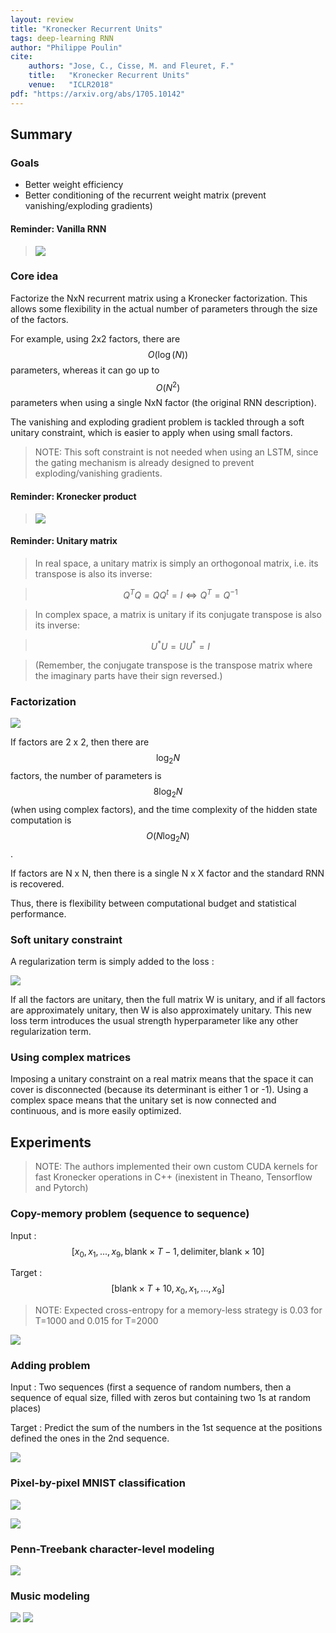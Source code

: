 ```yaml
---
layout: review
title: "Kronecker Recurrent Units"
tags: deep-learning RNN
author: "Philippe Poulin"
cite:
    authors: "Jose, C., Cisse, M. and Fleuret, F."
    title:   "Kronecker Recurrent Units"
    venue:   "ICLR2018"
pdf: "https://arxiv.org/abs/1705.10142"
---
```



## Summary

### Goals

- Better weight efficiency
- Better conditioning of the recurrent weight matrix (prevent vanishing/exploding gradients)


#### Reminder: **Vanilla RNN**

> ![](/article/images/kronecker-recurrent-units/equation1-2.jpg)


### Core idea

Factorize the NxN recurrent matrix using a Kronecker factorization. This allows some flexibility in the actual number of parameters through the size of the factors.

For example, using 2x2 factors, there are $$O(\log(N))$$ parameters, whereas it can go up to $$O(N^2)$$ parameters when using a single NxN factor (the original RNN description).

The vanishing and exploding gradient problem is tackled through a soft unitary constraint, which is easier to apply when using small factors.

> NOTE: This soft constraint is not needed when using an LSTM, since the gating mechanism is already designed to prevent exploding/vanishing gradients.


#### Reminder: **Kronecker product**

> ![](/article/images/kronecker-recurrent-units/kronecker.svg)


#### Reminder: **Unitary matrix**

> In real space, a unitary matrix is simply an orthogonoal matrix, i.e. its transpose is also its inverse: 

> $$ Q^T Q = QQ^t = I \Leftrightarrow Q^T = Q^{-1} $$

> In complex space, a matrix is unitary if its conjugate transpose is also its inverse:

> $$ U^* U = UU^* = I $$

> (Remember, the conjugate transpose is the transpose matrix where the imaginary parts have their sign reversed.)


### Factorization

![](/article/images/kronecker-recurrent-units/equation4.jpg)

If factors are 2 x 2, then there are $$\log_2 N$$ factors, the number of parameters is $$8 \log_2 N$$ (when using complex factors), and the time complexity of the hidden state computation is $$O(N \log_2 N)$$.

If factors are N x N, then there is a single N x X factor and the standard RNN is recovered.

Thus, there is flexibility between computational budget and statistical performance.


### Soft unitary constraint

A regularization term is simply added to the loss : 

![](/article/images/kronecker-recurrent-units/equation7.jpg)

If all the factors are unitary, then the full matrix W is unitary, and if all factors are approximately unitary, then W is also approximately unitary. 
This new loss term introduces the usual strength hyperparameter like any other regularization term.

### Using complex matrices

Imposing a unitary constraint on a real matrix means that the space it can cover is disconnected (because its determinant is either 1 or -1).
Using a complex space means that the unitary set is now connected and continuous, and is more easily optimized.


## Experiments

> NOTE: The authors implemented their own custom CUDA kernels for fast Kronecker operations in C++ (inexistent in Theano, Tensorflow and Pytorch)


### Copy-memory problem (sequence to sequence)

Input : $$ [x_0, x_1, ..., x_9, \text{blank} \times T-1, \text{delimiter}, \text{blank} \times 10] $$

Target : $$ [\text{blank} \times T+10, x_0, x_1, ..., x_9] $$

> NOTE: Expected cross-entropy for a memory-less strategy is 0.03 for T=1000 and 0.015 for T=2000

![](/article/images/kronecker-recurrent-units/figure1.jpg)


### Adding problem

Input : Two sequences (first a sequence of random numbers, then a sequence of equal size, filled with zeros but containing two 1s at random places)

Target : Predict the sum of the numbers in the 1st sequence at the positions defined the ones in the 2nd sequence.

![](/article/images/kronecker-recurrent-units/figure2.jpg)


### Pixel-by-pixel MNIST classification

![](/article/images/kronecker-recurrent-units/figure3.jpg)

![](/article/images/kronecker-recurrent-units/table2.jpg)


### Penn-Treebank character-level modeling

![](/article/images/kronecker-recurrent-units/table3.jpg)


### Music modeling

![](/article/images/kronecker-recurrent-units/table4.jpg)
![](/article/images/kronecker-recurrent-units/figure4.jpg)
